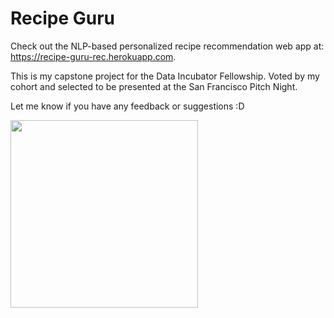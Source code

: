 # Recipe Guru

Check out the NLP-based personalized recipe recommendation web app at: https://recipe-guru-rec.herokuapp.com.

This is my capstone project for the Data Incubator Fellowship. Voted by my cohort and selected to be presented at the San Francisco Pitch Night.

Let me know if you have any feedback or suggestions :D

<img src="http://g.recordit.co/euPhorRTob.gif" width=300><br>


